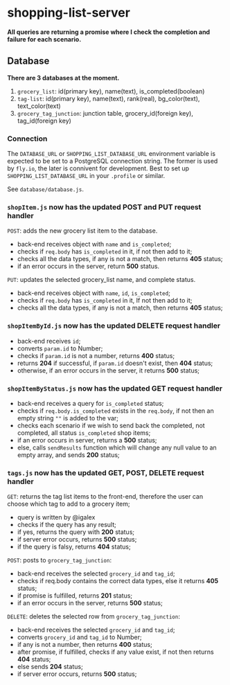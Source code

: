# shopping-list-server

**All queries are returning a promise where I check the completion and failure for each scenario.**

## Database

**There are 3 databases at the moment.**

1. `grocery_list`:  id(primary key), name(text), is_completed(boolean)
2. `tag-list`: id(primary key), name(text), rank(real), bg_color(text), text_color(text)
3. `grocery_tag_junction`: junction table, grocery_id(foreign key), tag_id(foreign key)

### Connection

The `DATABASE_URL` or `SHOPPING_LIST_DATABASE_URL` environment variable is expected to
be set to a PostgreSQL connection string. The former is used by `fly.io`, the later is
connivent for development. Best to set up `SHOPPING_LIST_DATABASE_URL` in your `.profile`
or similar.

See `database/database.js`.

### `shopItem.js` now has the updated POST and PUT request handler

`POST`: adds the new grocery list item to the database.

- back-end receives object with `name` and `is_completed`;
- checks if `req.body` has `is_completed` in it, if not then add to it;
- checks all the data types, if any is not a match, then returns **405** status;
- if an error occurs in the server, return **500** status.

`PUT`: updates the selected grocery_list name, and complete status. 

- back-end receives object with `name`, `id`, `is_completed`;
- checks if `req.body` has `is_completed` in it, If not then add to it;
- checks all the data types, if any is not a match, then returns **405** status;

### `shopItemById.js` now has the updated DELETE request handler

- back-end receives `id`;
- converts `param.id` to Number;
- checks if `param.id` is not a number, returns **400** status;
- returns **204** if successful, if `param.id` doesn't exist, then **404** status;
- otherwise, if an error occurs in the server, it returns **500** status;

### `shopItemByStatus.js` now has the updated GET request handler

- back-end receives a query for `is_completed` status;
- checks if `req.body.is_completed` exists in the `req.body`, if not then an empty string `""` is added to the var;
- checks each scenario if we wish to send back the completed, not completed, all status `is_completed` shop items;
- if an error occurs in server, returns a **500** status;
- else, calls `sendResults` function which will change any null value to an empty array, and sends **200** status;

### `tags.js` now has the updated GET, POST, DELETE request handler

`GET`: returns the tag list items to the front-end, therefore the user can choose which tag to add to a grocery item;

- query is written by @igalex 
- checks if the query has any result;
- if yes, returns the query with **200** status;
- if server error occurs, returns **500** status;
- if the query is falsy, returns **404** status;

`POST`: posts to `grocery_tag_junction`:

- back-end receives the selected `grocery_id` and `tag_id`;
- checks if req.body contains the correct data types, else it returns **405** status;
- if promise is fulfilled, returns **201** status;
- if an error occurs in the server, returns **500** status;

`DELETE`:  deletes the selected row from `grocery_tag_junction`:

- back-end receives the selected `grocery_id` and `tag_id`;
- converts `grocery_id` and `tag_id` to Number;
- if any is not a number, then returns **400** status;
- after promise, if fulfilled, checks if any value exist, if not then returns **404** status;
- else sends **204** status;
- if server error occurs, returns **500** status;
